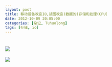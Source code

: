 ```yaml
---
layout: post
title: 移动设备改变IO,试图改变(数据的)存储和处理(CPU)
date: 2012-10-09 20:05:00
categories: [杂记, Tuhuolong]
tags: [存储, io]
---
```

![](http://img.my.csdn.net/uploads/201210/09/1349784606_8355.png)
=======================================================================
![](http://img.my.csdn.net/uploads/201210/09/1349784868_1271.png)

